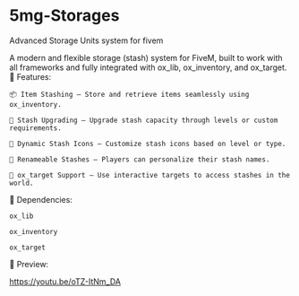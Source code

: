 # 5mg-Storages

Advanced Storage Units system for fivem

A modern and flexible storage (stash) system for FiveM, built to work with all frameworks and fully integrated with ox_lib, ox_inventory, and ox_target.
🚀 Features:

    📦 Item Stashing – Store and retrieve items seamlessly using ox_inventory.

    🔼 Stash Upgrading – Upgrade stash capacity through levels or custom requirements.

    🌟 Dynamic Stash Icons – Customize stash icons based on level or type.

    📝 Renameable Stashes – Players can personalize their stash names.

    🎯 ox_target Support – Use interactive targets to access stashes in the world.

🧩 Dependencies:

    ox_lib

    ox_inventory

    ox_target

👀 Preview:

https://youtu.be/oTZ-ItNm_DA
